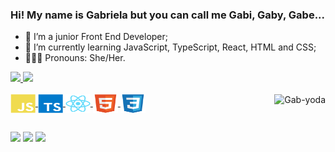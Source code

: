### Hi! My name is Gabriela but you can call me Gabi, Gaby, Gabe...

- 🔭 I’m a junior Front End Developer;
- 🌌 I’m currently learning JavaScript, TypeScript, React, HTML and CSS;
- 🧝🏼‍♀️ Pronouns: She/Her.

<div>
  <a href="https://github.com/gabpandini">
  <img height="175em" src="https://github-readme-stats.vercel.app/api?username=gabpandini&show_icons=true&theme=tokyonight&include_all_commits=true&count_private=true"/>
  <img height="175em" src="https://github-readme-stats.vercel.app/api/top-langs/?username=gabpandini&layout=compact&langs_count=7&theme=tokyonight"/>
</div>
  <div style="display: inline_block"><br>
  <img align="center" alt="Gab-Js" height="30" width="40" src="https://raw.githubusercontent.com/devicons/devicon/master/icons/javascript/javascript-plain.svg">
  <img align="center" alt="Gab-Ts" height="30" width="40" src="https://raw.githubusercontent.com/devicons/devicon/master/icons/typescript/typescript-plain.svg">
  <img align="center" alt="Gab-React" height="30" width="40" src="https://raw.githubusercontent.com/devicons/devicon/master/icons/react/react-original.svg">
  <img align="center" alt="Gab-HTML" height="30" width="40" src="https://raw.githubusercontent.com/devicons/devicon/master/icons/html5/html5-original.svg">
  <img align="center" alt="Gab-CSS" height="30" width="40" src="https://raw.githubusercontent.com/devicons/devicon/master/icons/css3/css3-original.svg">
  <img align="right" alt="Gab-yoda" src="https://media3.giphy.com/media/Q6gPyUYrCk76g/giphy.gif?cid=790b7611a83a0a510647fad5c7669a8c2b92ff1a93db82a8&rid=giphy.gif&ct=g">
</div>
  
  ##
  
 <div> 
  <a href = "mailto:gabipandini12@hotmail.com"><img src="https://img.shields.io/badge/Microsoft_Outlook-0078D4?style=for-the-badge&logo=microsoft-outlook&logoColor=white" target="_blank"></a>
   <a href="https://instagram.com/gab_pand" target="_blank"><img src="https://img.shields.io/badge/-Instagram-%23E4405F?style=for-the-badge&logo=instagram&logoColor=white" target="_blank"></a>
  <a href="https://www.linkedin.com/in/gabriela-cauana-pandini" target="_blank"><img src="https://img.shields.io/badge/-LinkedIn-%230077B5?style=for-the-badge&logo=linkedin&logoColor=white" target="_blank"></a>
   
</div>
